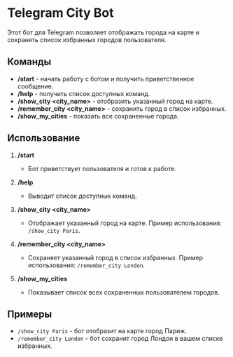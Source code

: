 # Telegram City Bot

Этот бот для Telegram позволяет отображать города на карте и сохранять список избранных городов пользователя.

## Команды

- **/start** - начать работу с ботом и получить приветственное сообщение.
- **/help** - получить список доступных команд.
- **/show_city <city_name>** - отобразить указанный город на карте.
- **/remember_city <city_name>** - сохранить город в список избранных.
- **/show_my_cities** - показать все сохраненные города.

## Использование

1. **/start**
   - Бот приветствует пользователя и готов к работе.

2. **/help**
   - Выводит список доступных команд.

3. **/show_city <city_name>**
   - Отображает указанный город на карте. Пример использования: `/show_city Paris`.

4. **/remember_city <city_name>**
   - Сохраняет указанный город в список избранных. Пример использования: `/remember_city London`.

5. **/show_my_cities**
   - Показывает список всех сохраненных пользователем городов.

## Примеры

- `/show_city Paris` - бот отобразит на карте город Париж.
- `/remember_city London` - бот сохранит город Лондон в вашем списке избранных.